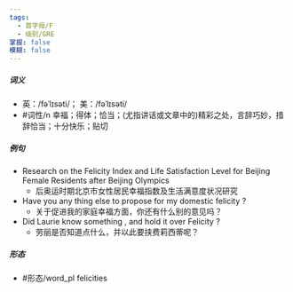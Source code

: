 ```yaml
---
tags:
  - 首字母/F
  - 级别/GRE
掌握: false
模糊: false
---
```

##### 词义
- 英：/fəˈlɪsəti/； 美：/fəˈlɪsəti/
- #词性/n  幸福；得体；恰当；(尤指讲话或文章中的)精彩之处，言辞巧妙，措辞恰当；十分快乐；贴切
##### 例句
- Research on the Felicity Index and Life Satisfaction Level for Beijing Female Residents after Beijing Olympics
	- 后奥运时期北京市女性居民幸福指数及生活满意度状况研究
- Have you any thing else to propose for my domestic felicity ?
	- 关于促进我的家庭幸福方面，你还有什么别的意见吗？
- Did Laurie know something , and hold it over Felicity ?
	- 劳丽是否知道点什么，并以此要挟费莉西蒂呢？
##### 形态
- #形态/word_pl felicities
